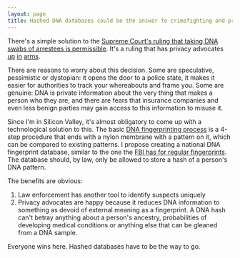```yaml
---
layout: page
title: Hashed DNA databases could be the answer to crimefighting and privacy issues
---
```


There's a simple solution to the [Supreme Court's ruling that taking DNA swabs of arrestees is permissible](http://www.npr.org/2013/06/03/188397999/supreme-court-rules-arrest-dna-collection-reasonable). It's a ruling that has privacy advocates [up](http://www.techdirt.com/articles/20130603/16534123300/horrifying-supreme-court-ruling-lets-police-collect-dna-because-you-might-just-be-horrible-criminal.shtml) [in](http://www.techdirt.com/articles/20130603/16534123300/horrifying-supreme-court-ruling-lets-police-collect-dna-because-you-might-just-be-horrible-criminal.shtml) [arms](http://www.aclu.org/criminal-law-reform/aclu-comment-maryland-v-king-decision).

There are reasons to worry about this decision. Some are speculative, pessimistic or dystopian: it opens the door to a police state, it makes it easier for authorities to track your whereabouts and frame you. Some are genuine: DNA is private information about the very thing that makes a person who they are, and there are fears that insurance companies and even less benign parties may gain access to this information to misuse it. 

Since I'm in Silicon Valley, it's almost obligatory to come up with a technological solution to this. The basic [DNA fingerprinting process](http://www.cigna.com/individualandfamilies/health-and-well-being/hw/dna-fingerprinting-in-a-criminal-investigation-zm2567.html#zm2567-sec) is a 4-step procedure that ends with a nylon membrane with a pattern on it, which can be compared to existing patterns. I propose creating a national DNA fingerprint database, similar to the one the [FBI has for regular fingerprints](http://www.fbi.gov/about-us/cjis/fingerprints_biometrics/iafis/iafis). The database should, by law, only be allowed to store a hash of a person's DNA pattern. 

The benefits are obvious:

1. Law enforcement has another tool to identify suspects uniquely
2. Privacy advocates are happy because it reduces DNA information to something as devoid of external meaning as a fingerprint. A DNA hash can't betray anything about a person's ancestry, probabilities of developing medical conditions or anything else that can be gleaned from a DNA sample.

Everyone wins here. Hashed databases have to be the way to go.